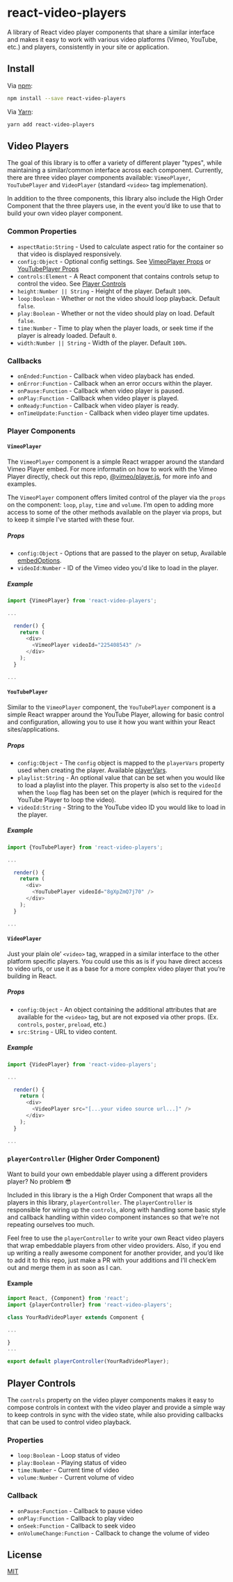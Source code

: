 # react-video-players

A library of React video player components that share a similar interface and makes
it easy to work with various video platforms (Vimeo, YouTube, etc.) and players,
consistently in your site or application.

## Install

Via [npm](https://npmjs.com/package/react-video-players):

```sh
npm install --save react-video-players
```

Via [Yarn](https://yarn.fyi/react-video-players):

```sh
yarn add react-video-players
```

## Video Players

The goal of this library is to offer a variety of different player "types", while
maintaining a similar/common interface across each component. Currently, there
are three video player components available: `VimeoPlayer`, `YouTubePlayer` and
`VideoPlayer` (standard `<video>` tag implemenation).

In addition to the three components, this library also include the High Order Component
that the three players use, in the event you’d like to use that to build your own
video player component.

### Common Properties

* `aspectRatio:String` - Used to calculate aspect ratio for the container so that
video is displayed responsively.
* `config:Object` - Optional config settings. See [VimeoPlayer Props](#props) or [YouTubePlayer Props](#props-1)
* `controls:Element` - A React component that contains controls setup to control
the video. See [Player Controls](#player-controls)
* `height:Number || String` - Height of the player. Default `100%`.
* `loop:Boolean` - Whether or not the video should loop playback. Default `false`.
* `play:Boolean` - Whether or not the video should play on load. Default `false`.
* `time:Number` - Time to play when the player loads, or seek time if the player is already loaded. Default `0`.
* `width:Number || String` - Width of the player. Default `100%`.

### Callbacks

* `onEnded:Function` - Callback when video playback has ended.
* `onError:Function` - Callback when an error occurs within the player.
* `onPause:Function` - Callback when video player is paused.
* `onPlay:Function` - Callback when video player is played.
* `onReady:Function` - Callback when video player is ready.
* `onTimeUpdate:Function` - Callback when video player time updates.

### Player Components

#### `VimeoPlayer`

The `VimeoPlayer` component is a simple React wrapper around the standard Vimeo
Player embed. For more informatin on how to work with the Vimeo Player directly,
check out this repo, [@vimeo/player.js](https://github.com/vimeo/player.js), for
more info and examples.

The `VimeoPlayer` component offers limited control of the player via the `props`
on the component: `loop`, `play`, `time` and `volume`. I’m open to adding more
access to some of the other methods available on the player via props, but to
keep it simple I’ve started with these four.

##### Props

* `config:Object` - Options that are passed to the player on setup,
Available [embedOptions](https://github.com/vimeo/player.js#embed-options).
* `videoId:Number` - ID of the Vimeo video you'd like to load in the player.

##### Example

```js
import {VimeoPlayer} from 'react-video-players';

...

  render() {
    return (
      <div>
        <VimeoPlayer videoId="225408543" />
      </div>
    );
  }

...

```

#### `YouTubePlayer`

Similar to the `VimeoPlayer` component, the `YouTubePlayer` component is a simple
React wrapper around the YouTube Player, allowing for basic control and configuration,
allowing you to use it how you want within your React sites/applications.

##### Props

* `config:Object` - The `config` object is mapped to the `playerVars` property
used when creating the player. Available [playerVars](https://developers.google.com/youtube/player_parameters?playerVersion=HTML5#Parameters).
* `playlist:String` - An optional value that can be set when you would like to
load a playlist into the player. This property is also set to the `videoId` when
the `loop` flag has been set on the player (which is required for the YouTube Player
to loop the video).
* `videoId:String` - String to the YouTube video ID you would like to load in the player.

##### Example

```js
import {YouTubePlayer} from 'react-video-players';

...

  render() {
    return (
      <div>
        <YouTubePlayer videoId="8gXpZmQ7j70" />
      </div>
    );
  }

...

```

#### `VideoPlayer`

Just your plain ole’ `<video>` tag, wrapped in a similar interface to the other
platform specific players. You could use this as is if you have direct access
to video urls, or use it as a base for a more complex video player that you’re
building in React.

##### Props

* `config:Object` - An object containing the additional attributes that are available
for the `<video>` tag, but are not exposed via other props. (Ex. `controls`, `poster`, `preload`, etc.)
* `src:String` - URL to video content.

##### Example

```js
import {VideoPlayer} from 'react-video-players';

...

  render() {
    return (
      <div>
        <VideoPlayer src="[...your video source url...]" />
      </div>
    );
  }

...

```

### `playerController` (Higher Order Component)

Want to build your own embeddable player using a different providers player? No problem 😎

Included in this library is the a High Order Component that wraps all the players
in this library, `playerController`. The `playerController` is responsible for
wiring up the `controls`, along with handling some basic style and callback handling
within video component instances so that we’re not repeating ourselves too much.

Feel free to use the `playerController` to write your own React video players that
wrap embeddable players from other video providers. Also, if you end up writing
a really awesome component for another provider, and you’d like to add it to this
repo, just make a PR with your additions and I’ll check’em out and merge them in
as soon as I can.

#### Example

```js
import React, {Component} from 'react';
import {playerController} from 'react-video-players';

class YourRadVideoPlayer extends Component {

...

}
...

export default playerController(YourRadVideoPlayer);

```

## Player Controls

The `controls` property on the video player components makes it easy to compose
controls in context with the video player and provide a simple way to keep controls
in sync with the video state, while also providing callbacks that can be used
to control video playback.

### Properties

* `loop:Boolean` - Loop status of video
* `play:Boolean` - Playing status of video
* `time:Number` - Current time of video
* `volume:Number` - Current volume of video

### Callback

* `onPause:Function` - Callback to pause video
* `onPlay:Function` - Callback to play video
* `onSeek:Function` - Callback to seek video
* `onVolumeChange:Function` - Callback to change the volume of video

## License

[MIT](LICENSE)
